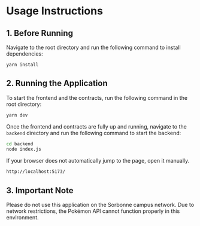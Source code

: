 
# Usage Instructions

## 1. Before Running
Navigate to the root directory and run the following command to install dependencies:
```sh
yarn install
```

## 2. Running the Application
To start the frontend and the contracts, run the following command in the root directory:
```sh
yarn dev
```
Once the frontend and contracts are fully up and running, navigate to the `backend` directory and run the following command to start the backend:
```sh
cd backend
node index.js
```
If your browser does not automatically jump to the page, open it manually.
```sh
http://localhost:5173/
```

## 3. Important Note
Please do not use this application on the Sorbonne campus network. Due to network restrictions, the Pokémon API cannot function properly in this environment.
